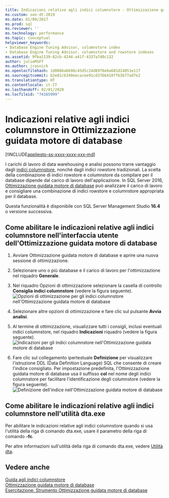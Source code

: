 ```yaml
---
title: Indicazioni relative agli indici columnstore - Ottimizzazione guidata motore di database
ms.custom: seo-dt-2019
ms.date: 01/09/2017
ms.prod: sql
ms.reviewer: ''
ms.technology: performance
ms.topic: conceptual
helpviewer_keywords:
- Database Engine Tuning Advisor, columnstore index
- Database Engine Tuning Advisor, columnstore and rowstore indexes
ms.assetid: 9fba1139-82cb-4244-a41f-4337a7d0c132
author: julieMSFT
ms.author: jrasnick
ms.openlocfilehash: 1d0086a6698c45d5c24d89f8e6a681d14051e11f
ms.sourcegitcommit: b2e81cb349eecacee91cd3766410ffb3677ad7e2
ms.translationtype: HT
ms.contentlocale: it-IT
ms.lasthandoff: 02/01/2020
ms.locfileid: "74165999"
---
```

# <a name="columnstore-index-recommendations-in-database-engine-tuning-advisor-dta"></a>Indicazioni relative agli indici columnstore in Ottimizzazione guidata motore di database
[!INCLUDE[appliesto-ss-xxxx-xxxx-xxx-md](../../includes/appliesto-ss-xxxx-xxxx-xxx-md.md)]

 
  I carichi di lavoro di data warehousing e analisi possono trarre vantaggio dagli [indici columnstore](../../t-sql/statements/create-columnstore-index-transact-sql.md), nonché dagli indici rowstore tradizionali. La scelta della combinazione di indici rowstore e columnstore da compilare per il database dipende dal carico di lavoro dell'applicazione. In SQL Server 2016, [Ottimizzazione guidata motore di database](../../relational-databases/performance/database-engine-tuning-advisor.md) può analizzare il carico di lavoro e consigliare una combinazione di indici rowstore e columnstore appropriata per il database. 
  
 Questa funzionalità è disponibile con SQL Server Management Studio **16.4** o versione successiva. 
  
## <a name="how-to-enable-columnstore-index-recommendations-in-database-engine-tuning-advisor-gui"></a>Come abilitare le indicazioni relative agli indici columnstore nell'interfaccia utente dell'Ottimizzazione guidata motore di database

  
  1. Avviare Ottimizzazione guidata motore di database e aprire una nuova sessione di ottimizzazione.
  
  2. Selezionare uno o più database e il carico di lavoro per l'ottimizzazione nel riquadro **Generale**.
  
  3. Nel riquadro Opzioni di ottimizzazione selezionare la casella di controllo **Consiglia indici columnstore** (vedere la figura seguente).
  ![Opzioni di ottimizzazione per gli indici columnstore nell'Ottimizzazione guidata motore di database](../../relational-databases/performance/media/dta-columnstore-indexes-tuning-option.gif)
 
  4. Selezionare altre opzioni di ottimizzazione e fare clic sul pulsante **Avvia analisi**.
  
  5. Al termine di ottimizzazione, visualizzare tutti i consigli, inclusi eventuali indici columnstore, nel riquadro **Indicazioni** riquadro (vedere la figura seguente).      
  ![Indicazioni per gli indici columnstore nell'Ottimizzazione guidata motore di database](../../relational-databases/performance/media/dta-columnstore-index-recommendation.gif)
  
  6. Fare clic sul collegamento ipertestuale **Definizione** per visualizzare l'istruzione DDL (Data Definition Language) SQL che consente di creare l'indice consigliato. Per impostazione predefinita, l'Ottimizzazione guidata motore di database usa il suffisso **col** nel nome degli indici columnstore per facilitare l'identificazione degli columnstore (vedere la figura seguente).
  ![Definizione dell'indice nell'Ottimizzazione guidata motore di database](../../relational-databases/performance/media/dta-columnstore-index-definition.gif) 
  
  
  ## <a name="how-to-enable-columnstore-index-recommendations-in-dtaexe-utility"></a>Come abilitare le indicazioni relative agli indici columnstore nell'utilità dta.exe

Per abilitare le indicazioni relative agli indici columnstore quando si usa l'utilità della riga di comando dta.exe, usare il parametro della riga di comando **-fc**.

Per altre informazioni sull'utilità della riga di comando dta.exe, vedere [Utilità dta](../../tools/dta/dta-utility.md).

## <a name="see-also"></a>Vedere anche
[Guida agli indici columnstore](../../relational-databases/indexes/columnstore-indexes-overview.md)       
[Ottimizzazione guidata motore di database](../../relational-databases/performance/database-engine-tuning-advisor.md)      
[Esercitazione: Strumento Ottimizzazione guidata motore di database](Tutorial:%20Database%20Engine%20Tuning%20Advisor.md)



  

